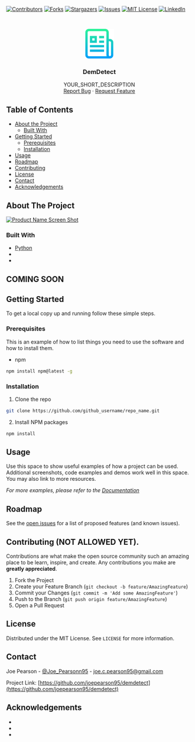 <!-- PROJECT SHIELDS -->
<!--
*** I'm using markdown "reference style" links for readability.
*** Reference links are enclosed in brackets [ ] instead of parentheses ( ).
*** See the bottom of this document for the declaration of the reference variables
*** for contributors-url, forks-url, etc. This is an optional, concise syntax you may use.
*** https://www.markdownguide.org/basic-syntax/#reference-style-links
-->
[![Contributors][contributors-shield]][contributors-url]
[![Forks][forks-shield]][forks-url]
[![Stargazers][stars-shield]][stars-url]
[![Issues][issues-shield]][issues-url]
[![MIT License][license-shield]][license-url]
[![LinkedIn][linkedin-shield]][linkedin-url]



<!-- PROJECT LOGO -->
<br />
<p align="center">
  <a href="https://github.com/github_username/demdetect">
    <img src="logo.png" alt="Logo" width="80" height="80">
  </a>

  <h3 align="center">DemDetect</h3>

  <p align="center">
    YOUR_SHORT_DESCRIPTION
    <br />
    <a href="https://github.com/joepearson95/demdetect/issues">Report Bug</a>
    ·
    <a href="https://github.com/joepearson95/demdetect/issues">Request Feature</a>
  </p>
</p>



<!-- TABLE OF CONTENTS -->
## Table of Contents

* [About the Project](#about-the-project)
  * [Built With](#built-with)
* [Getting Started](#getting-started)
  * [Prerequisites](#prerequisites)
  * [Installation](#installation)
* [Usage](#usage)
* [Roadmap](#roadmap)
* [Contributing](#contributing)
* [License](#license)
* [Contact](#contact)
* [Acknowledgements](#acknowledgements)



<!-- ABOUT THE PROJECT -->
## About The Project

[![Product Name Screen Shot][product-screenshot]](https://example.com)

### Built With

* [Python]()
* []()
* []()



<!-- GETTING STARTED -->
## COMING SOON
## Getting Started

To get a local copy up and running follow these simple steps.

### Prerequisites

This is an example of how to list things you need to use the software and how to install them.
* npm
```sh
npm install npm@latest -g
```

### Installation

1. Clone the repo
```sh
git clone https://github.com/github_username/repo_name.git
```
2. Install NPM packages
```sh
npm install
```



<!-- USAGE EXAMPLES -->
## Usage

Use this space to show useful examples of how a project can be used. Additional screenshots, code examples and demos work well in this space. You may also link to more resources.

_For more examples, please refer to the [Documentation](https://example.com)_



<!-- ROADMAP -->
## Roadmap

See the [open issues](https://github.com/joepearson95/demdetect/issues) for a list of proposed features (and known issues).



<!-- CONTRIBUTING -->
## Contributing (NOT ALLOWED YET).

Contributions are what make the open source community such an amazing place to be learn, inspire, and create. Any contributions you make are **greatly appreciated**.

1. Fork the Project
2. Create your Feature Branch (`git checkout -b feature/AmazingFeature`)
3. Commit your Changes (`git commit -m 'Add some AmazingFeature'`)
4. Push to the Branch (`git push origin feature/AmazingFeature`)
5. Open a Pull Request



<!-- LICENSE -->
## License

Distributed under the MIT License. See `LICENSE` for more information.



<!-- CONTACT -->
## Contact

Joe Pearson - [@Joe_Pearsonn95](https://twitter.com/Joe_Pearsonn95) - joe.c.pearson95@gmail.com

Project Link: [https://github.com/joepearson95/demdetect](https://github.com/joepearson95/demdetect)



<!-- ACKNOWLEDGEMENTS -->
## Acknowledgements

* []()
* []()
* []()





<!-- MARKDOWN LINKS & IMAGES -->
<!-- https://www.markdownguide.org/basic-syntax/#reference-style-links -->
[contributors-shield]: https://img.shields.io/github/contributors/joepearson95/demdetect.svg?style=flat-square
[contributors-url]: https://github.com/joepearson95/demdetect/graphs/contributors
[forks-shield]: https://img.shields.io/github/forks/joepearson95/demdetect.svg?style=flat-square
[forks-url]: https://github.com/joepearson95/demdetect/network/members
[stars-shield]: https://img.shields.io/github/stars/joepearson95/demdetect.svg?style=flat-square
[stars-url]: https://github.com/joepearson95/demdetect/stargazers
[issues-shield]: https://img.shields.io/github/issues/joepearson95/demdetect.svg?style=flat-square
[issues-url]: https://github.com/joepearson95/demdetect/issues
[license-shield]: https://img.shields.io/github/license/joepearson95/demdetect.svg?style=flat-square
[license-url]: https://github.com/joepearson95/demdetect/blob/master/LICENSE.txt
[linkedin-shield]: https://img.shields.io/badge/-LinkedIn-black.svg?style=flat-square&logo=linkedin&colorB=555
[linkedin-url]: https://linkedin.com/in/joepearson95
[product-screenshot]: images/screenshot.png

